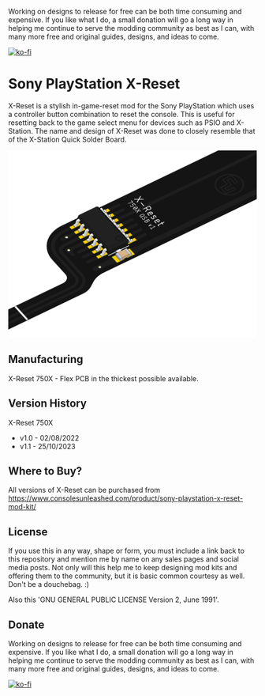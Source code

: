 Working on designs to release for free can be both time consuming and expensive. If you like what I do, a small donation will go a long way in helping me continue to serve the modding community as best as I can, with many more free and original guides, designs, and ideas to come.

[![ko-fi](https://ko-fi.com/img/githubbutton_sm.svg)](https://ko-fi.com/C0C7NK7XO)

# Sony PlayStation X-Reset

X-Reset is a stylish in-game-reset mod for the Sony PlayStation which uses a controller button combination to reset the console. This is useful for resetting back to the game select menu for devices such as PSIO and X-Station. The name and design of X-Reset was done to closely resemble that of the X-Station Quick Solder Board.

![My Image](main.png)

## Manufacturing

X-Reset 750X - Flex PCB in the thickest possible available.

## Version History

X-Reset 750X
- v1.0 - 02/08/2022
- v1.1 - 25/10/2023

## Where to Buy?

All versions of X-Reset can be purchased from https://www.consolesunleashed.com/product/sony-playstation-x-reset-mod-kit/

## License

If you use this in any way, shape or form, you must include a link back to this repository and mention me by name on any sales pages and social media posts. Not only will this help me to keep designing mod kits and offering them to the community, but it is basic common courtesy as well. Don't be a douchebag. :)

Also this 'GNU GENERAL PUBLIC LICENSE Version 2, June 1991'.

## Donate

Working on designs to release for free can be both time consuming and expensive. If you like what I do, a small donation will go a long way in helping me continue to serve the modding community as best as I can, with many more free and original guides, designs, and ideas to come.

[![ko-fi](https://ko-fi.com/img/githubbutton_sm.svg)](https://ko-fi.com/C0C7NK7XO)
